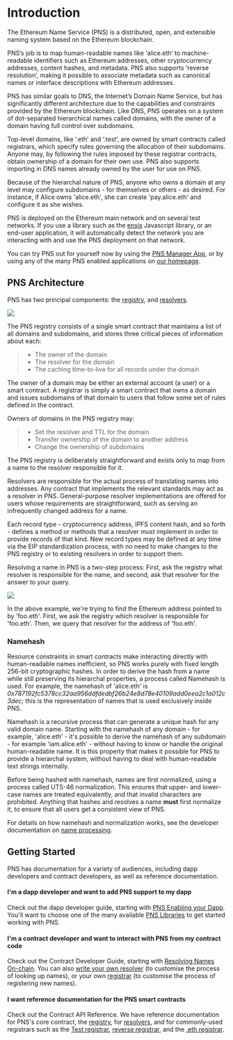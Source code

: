 # Introduction

The Ethereum Name Service (PNS) is a distributed, open, and extensible naming system based on the Ethereum blockchain.

PNS’s job is to map human-readable names like ‘alice.eth’ to machine-readable identifiers such as Ethereum addresses, other cryptocurrency addresses, content hashes, and metadata. PNS also supports ‘reverse resolution’, making it possible to associate metadata such as canonical names or interface descriptions with Ethereum addresses.

PNS has similar goals to DNS, the Internet’s Domain Name Service, but has significantly different architecture due to the capabilities and constraints provided by the Ethereum blockchain. Like DNS, PNS operates on a system of dot-separated hierarchical names called domains, with the owner of a domain having full control over subdomains.

Top-level domains, like ‘.eth’ and ‘.test’, are owned by smart contracts called registrars, which specify rules governing the allocation of their subdomains. Anyone may, by following the rules imposed by these registrar contracts, obtain ownership of a domain for their own use. PNS also supports importing in DNS names already owned by the user for use on PNS.

Because of the hierarchal nature of PNS, anyone who owns a domain at any level may configure subdomains - for themselves or others - as desired. For instance, if Alice owns 'alice.eth', she can create 'pay.alice.eth' and configure it as she wishes.

PNS is deployed on the Ethereum main network and on several test networks. If you use a library such as the [ensjs](https://www.npmjs.com/package/@pnsdomains/ensjs) Javascript library, or an end-user application, it will automatically detect the network you are interacting with and use the PNS deployment on that network.

You can try PNS out for yourself now by using the [PNS Manager App](https://app.pns.domains), or by using any of the many PNS enabled applications on [our homepage](https://pns.domains).

## PNS Architecture

PNS has two principal components: the [registry](contract-api-reference/pns.md), and [resolvers](contract-api-reference/publicresolver.md).

![](<.gitbook/assets/pns-architecture (1).png>)

The PNS registry consists of a single smart contract that maintains a list of all domains and subdomains, and stores three critical pieces of information about each:

> * The owner of the domain
> * The resolver for the domain
> * The caching time-to-live for all records under the domain

The owner of a domain may be either an external account (a user) or a smart contract. A registrar is simply a smart contract that owns a domain and issues subdomains of that domain to users that follow some set of rules defined in the contract.

Owners of domains in the PNS registry may:

> * Set the resolver and TTL for the domain
> * Transfer ownership of the domain to another address
> * Change the ownership of subdomains

The PNS registry is deliberately straightforward and exists only to map from a name to the resolver responsible for it.

Resolvers are responsible for the actual process of translating names into addresses. Any contract that implements the relevant standards may act as a resolver in PNS. General-purpose resolver implementations are offered for users whose requirements are straightforward, such as serving an infrequently changed address for a name.

Each record type - cryptocurrency address, IPFS content hash, and so forth - defines a method or methods that a resolver must implement in order to provide records of that kind. New record types may be defined at any time via the EIP standardization process, with no need to make changes to the PNS registry or to existing resolvers in order to support them.

Resolving a name in PNS is a two-step process: First, ask the registry what resolver is responsible for the name, and second, ask that resolver for the answer to your query.

![](https://lh5.googleusercontent.com/\_OPPzaxTxKggx9HuxloeWtK8ggEfIIBKRCEA6BKMwZdzAfUpIY6cz7NK5CFmiuw7TwknbhFNVRCJsswHLqkxUEJ5KdRzpeNbyg8\_H9d2RZdG28kgipT64JyPZUP--bAizozaDcxCq34)

In the above example, we're trying to find the Ethereum address pointed to by 'foo.eth'. First, we ask the registry which resolver is responsible for 'foo.eth'. Then, we query that resolver for the address of 'foo.eth'.

### Namehash

Resource constraints in smart contracts make interacting directly with human-readable names inefficient, so PNS works purely with fixed length 256-bit cryptographic hashes. In order to derive the hash from a name while still preserving its hierarchal properties, a process called Namehash is used. For example, the namehash of 'alice.eth' is _0x787192fc5378cc32aa956ddfdedbf26b24e8d78e40109add0eea2c1a012c3dec_; this is the representation of names that is used exclusively inside PNS.

Namehash is a recursive process that can generate a unique hash for any valid domain name. Starting with the namehash of any domain - for example, 'alice.eth' - it's possible to derive the namehash of any subdomain - for example 'iam.alice.eth' - without having to know or handle the original human-readable name. It is this property that makes it possible for PNS to provide a hierarchal system, without having to deal with human-readable text strings internally.

Before being hashed with namehash, names are first normalized, using a process called UTS-46 normalization. This ensures that upper- and lower-case names are treated equivalently, and that invalid characters are prohibited. Anything that hashes and resolves a name **must** first normalize it, to ensure that all users get a consistent view of PNS.

For details on how namehash and normalization works, see the developer documentation on [name processing](contract-api-reference/name-processing.md).

## Getting Started

PNS has documentation for a variety of audiences, including dapp developers and contract developers, as well as reference documentation.

#### I'm a dapp developer and want to add PNS support to my dapp

Check out the dapp developer guide, starting with [PNS Enabling your Dapp](dapp-developer-guide/pns-enabling-your-dapp.md). You'll want to choose one of the many available [PNS Libraries](dapp-developer-guide/pns-libraries.md) to get started working with PNS.

#### I'm a contract developer and want to interact with PNS from my contract code

Check out the Contract Developer Guide, starting with [Resolving Names On-chain](contract-developer-guide/resolving-names-on-chain.md). You can also [write your own resolver](contract-developer-guide/writing-a-resolver.md) (to customise the process of looking up names), or your own [registrar](contract-developer-guide/writing-a-registrar.md) (to customise the process of registering new names).

#### I want reference documentation for the PNS smart contracts

Check out the Contract API Reference. We have reference documentation for PNS's core contract, the [registry](contract-api-reference/pns.md), for [resolvers](contract-api-reference/publicresolver.md), and for commonly-used registrars such as the [Test registrar](contract-api-reference/testregistrar.md), [reverse registrar](contract-api-reference/reverseregistrar.md), and the [.eth registrar](contract-api-reference/.eth-permanent-registrar/).
